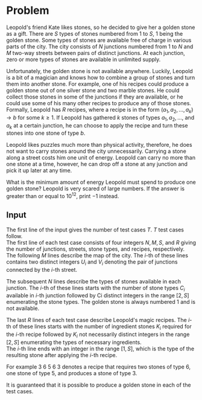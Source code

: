 # Problem

Leopold's friend Kate likes stones, so he decided to give her a golden stone as a gift. There are $S$ types of stones numbered from $1$ to $S$, $1$ being the golden stone. Some types of stones are available free of charge in various parts of the city. The city consists of $N$ junctions numbered from $1$ to $N$ and $M$ two-way streets between pairs of distinct junctions. At each junction, zero or more types of stones are available in unlimited supply.

Unfortunately, the golden stone is not available anywhere. Luckily, Leopold is a bit of a magician and knows how to combine a group of stones and turn them into another stone. For example, one of his recipes could produce a golden stone out of one silver stone and two marble stones. He could collect those stones in some of the junctions if they are available, or he could use some of his many other recipes to produce any of those stones. Formally, Leopold has $R$ recipes, where a recipe is in the form $(a_1, a_2, ..., a_k) \rightarrow b$ for some $k ≥ 1$. If Leopold has gathered $k$ stones of types $a_1, a_2, ...,$ and $a_k$ at a certain junction, he can choose to apply the recipe and turn these stones into one stone of type $b$.

Leopold likes puzzles much more than physical activity, therefore, he does not want to carry stones around the city unnecessarily. Carrying a stone along a street costs him one unit of energy. Leopold can carry no more than one stone at a time, however, he can drop off a stone at any junction and pick it up later at any time.

What is the minimum amount of energy Leopold must spend to produce one golden stone? Leopold is very scared of large numbers. If the answer is greater than or equal to $10^{12}$, print $-1$ instead.

## Input

The first line of the input gives the number of test cases $T$. $T$ test cases follow.  
The first line of each test case consists of four integers $N, M, S,$ and $R$ giving the number of junctions, streets, stone types, and recipes, respectively.  
The following $M$ lines describe the map of the city. The $i$-th of these lines contains two distinct integers $U_i$ and $V_i$ denoting the pair of junctions connected by the $i$-th street.

The subsequent $N$ lines describe the types of stones available in each junction. The $i$-th of these lines starts with the number of stone types $C_i$ available in $i$-th junction followed by Ci distinct integers in the range $[2, S]$ enumerating the stone types. The golden stone is always numbered $1$ and is not available.

The last $R$ lines of each test case describe Leopold's magic recipes. The $i$-th of these lines starts with the number of ingredient stones $K_i$ required for the $i$-th recipe followed by $K_i$ not necessarily distinct integers in the range $[2, S]$ enumerating the types of necessary ingredients.  
The $i$-th line ends with an integer in the range $[1, S]$, which is the type of the resulting stone after applying the $i$-th recipe.

For example 3 6 5 6 3 denotes a recipe that requires two stones of type 6, one stone of type 5, and produces a stone of type 3.

It is guaranteed that it is possible to produce a golden stone in each of the test cases.
